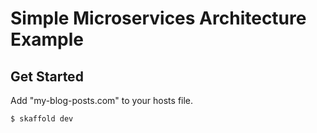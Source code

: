 # Simple Microservices Architecture Example

## Get Started

Add "my-blog-posts.com" to your hosts file.

```
$ skaffold dev
```
